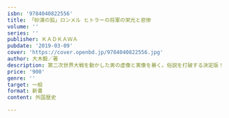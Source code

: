 ```yaml
---
isbn: '9784040822556'
title: 「砂漠の狐」ロンメル ヒトラーの将軍の栄光と悲惨
volume: ''
series: ''
publisher: ＫＡＤＫＡＷＡ
pubdate: '2019-03-09'
cover: 'https://cover.openbd.jp/9784040822556.jpg'
author: 大木毅／著
description: 第二次世界大戦を動かした男の虚像と実像を暴く。俗説を打破する決定版！
price: '900'
genre: ''
target: 一般
format: 新書
content: 外国歴史

---
```

